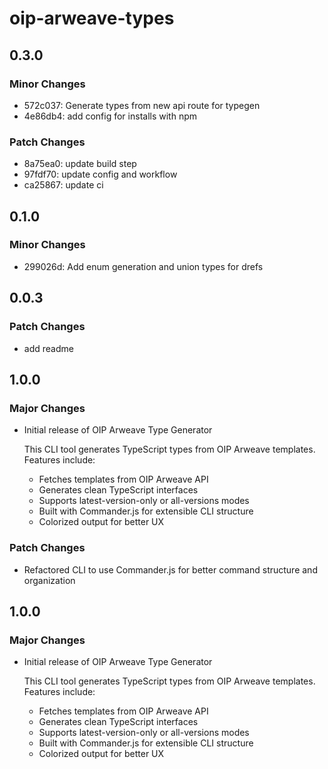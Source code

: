 # oip-arweave-types

## 0.3.0

### Minor Changes

- 572c037: Generate types from new api route for typegen
- 4e86db4: add config for installs with npm

### Patch Changes

- 8a75ea0: update build step
- 97fdf70: update config and workflow
- ca25867: update ci

## 0.1.0

### Minor Changes

- 299026d: Add enum generation and union types for drefs

## 0.0.3

### Patch Changes

- add readme

## 1.0.0

### Major Changes

- Initial release of OIP Arweave Type Generator

  This CLI tool generates TypeScript types from OIP Arweave templates. Features include:

  - Fetches templates from OIP Arweave API
  - Generates clean TypeScript interfaces
  - Supports latest-version-only or all-versions modes
  - Built with Commander.js for extensible CLI structure
  - Colorized output for better UX

### Patch Changes

- Refactored CLI to use Commander.js for better command structure and organization

## 1.0.0

### Major Changes

- Initial release of OIP Arweave Type Generator

  This CLI tool generates TypeScript types from OIP Arweave templates. Features include:

  - Fetches templates from OIP Arweave API
  - Generates clean TypeScript interfaces
  - Supports latest-version-only or all-versions modes
  - Built with Commander.js for extensible CLI structure
  - Colorized output for better UX
